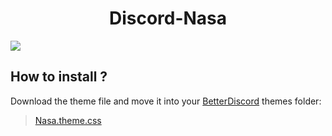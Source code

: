 <h1 align="center">Discord-Nasa</h1>

![](https://i.imgur.com/Mw5SA0I.png)

## How to install ?
Download the theme file and move it into your [BetterDiscord](https://betterdiscord.net) themes folder:

>[Nasa.theme.css](https://github.com/UltraLionfr/My-BetterDiscord-Collection-Theme/releases/download/1.0/nasa.theme.css)
